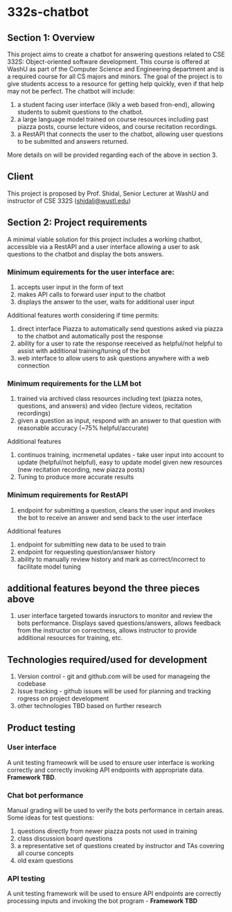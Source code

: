 # 332s-chatbot

## Section 1: Overview
This project aims to create a chatbot for answering questions related to CSE 332S: Object-oriented software development. This course is offered at WashU as part of the Computer Science and Engineering department and is a required course for all CS majors and minors. The goal of the project is to give students access to a resource for getting help quickly, even if that help may not be perfect. The chatbot will include:
1. a student facing user interface (likly a web based fron-end), allowing students to submit questions to the chatbot.
2. a large language model trained on course resources including past piazza posts, course lecture videos, and course recitation recordings. 
3. a RestAPI that connects the user to the chatbot, allowing user questions to be submitted and answers returned.

More details on will be provided regarding each of the above in section 3.

## Client 
This project is proposed by Prof. Shidal, Senior Lecturer at WashU and instructor of CSE 332S (shidalj@wustl.edu)

## Section 2: Project requirements
A minimal viable solution for this project includes a working chatbot, accessible via a RestAPI and a user interface allowing a user to ask questions to the chatbot and display the bots answers. 
### Minimum equirements for the user interface are:
1. accepts user input in the form of text
2. makes API calls to forward user input to the chatbot
3. displays the answer to the user, waits for additional user input

Additional features worth considering if time permits:
1. direct interface Piazza to automatically send questions asked via piazza to the chatbot and automatically post the response
2. ability for a user to rate the response reeceived as helpful/not helpful to assist with additional training/tuning of the bot
3. web interface to allow users to ask questions anywhere with a web connection

### Minimum requirements for the LLM bot
1. trained via archived class resources including text (piazza notes, questions, and answers) and video (lecture videos, recitation recordings)
2. given a question as input, respond with an answer to that question with reasonable accuracy (~75% helpful/accurate)

Additional features
1. continuos training, incrmenetal updates - take user input into account to update (helpful/not helpful), easy to update model given new resources (new recitation recording, new piazza posts)
2. Tuning to produce more accurate results

### Minimum requirements for RestAPI
1. endpoint for submitting a question, cleans the user input and invokes the bot to receive an answer and send back to the user interface

Additional features
1. endpoint for submitting new data to be used to train
2. endpoint for requesting question/answer history
3. ability to manually review history and mark as correct/incorrect to facilitate model tuning

## additional features beyond the three pieces above
1. user interface targeted towards insructors to monitor and review the bots performance. Displays saved questions/answers, allows feedback from the instructor on correctness, allows instructor to provide additional resources for training, etc.

## Technologies required/used for development
1. Version control - git and github.com will be used for manageing the codebase
2. Issue tracking - github issues will be used for planning and tracking rogress on project development
3. other technologies TBD based on further research

## Product testing
### User interface
A unit testing frameowrk will be used to ensure user interface is working correctly and correctly invoking API endpoints with appropriate data. **Framework TBD**.
### Chat bot performance
Manual grading will be used to verify the bots performance in certain areas. Some ideas for test questions:
1. questions directly from newer piazza posts not used in training
2. class discussion board questions
3. a representative set of questions created by instructor and TAs covering all course concepts
4. old exam questions
### API testing
A unit testing framework will be used to ensure API endpoints are correctly processing inputs and invoking the bot program - **Framework TBD**

